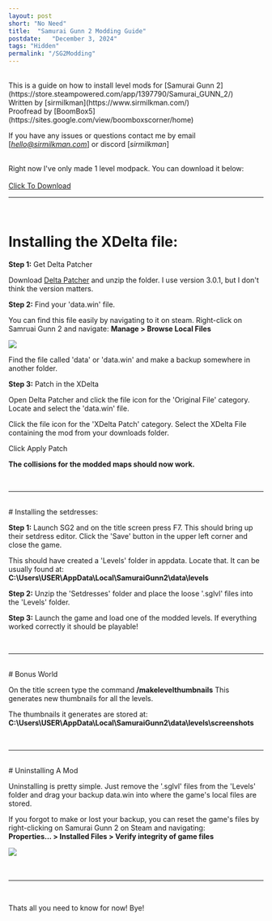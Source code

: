 ```yaml
---
layout: post
short: "No Need"
title:  "Samurai Gunn 2 Modding Guide"
postdate:   "December 3, 2024"
tags: "Hidden"
permalink: "/SG2Modding"
---
```

<br>
This is a guide on how to install level mods for [Samurai Gunn 2](https://store.steampowered.com/app/1397790/Samurai_GUNN_2/)
<br> Written by [sirmilkman](https://www.sirmilkman.com/)
<br> Proofread by [BoomBox5](https://sites.google.com/view/boomboxscorner/home)

If you have any issues or questions contact me by email [*hello@sirmilkman.com*] or discord [*sirmilkman*]

<br>
Right now I've only made 1 level modpack. You can download it below:<br><br>
<a class="button" href="../assets/blog/Other/SG2Modding/SG2 2021 Modpack.zip" download="SG2 2021 Modpack">Click To Download</a>

<br>
<hr>
<br>


# Installing the XDelta file:

**Step 1:**
Get Delta Patcher

Download [Delta Patcher](https://www.romhacking.net/utilities/704/) and unzip the folder.
I use version 3.0.1, but I don't think the version matters.
<br>

**Step 2:**
Find your 'data.win' file.

You can find this file easily by navigating to it on steam.
Right-click on Samruai Gunn 2 and navigate: **Manage > Browse Local Files**

<img class="blogImgMed" src="../assets/blog/Other/SG2Modding/FilePath.png" /><br>

Find the file called 'data' or 'data.win' and make a backup somewhere in another folder. 
<br>

**Step 3:**
Patch in the XDelta

Open Delta Patcher and click the file icon for the 'Original File' category.
Locate and select the 'data.win' file. 

Click the file icon for the 'XDelta Patch' category.
Select the XDelta File containing the mod from your downloads folder.

Click Apply Patch

**The collisions for the modded maps should now work.**

<br>
<hr>

<br>
# Installing the setdresses:

**Step 1:**
Launch SG2 and on the title screen press F7.
This should bring up their setdress editor. 
Click the 'Save' button in the upper left corner and close the game.

This should have created a 'Levels' folder in appdata. Locate that.
It can be usually found at: **C:\Users\USER\AppData\Local\SamuraiGunn2\data\levels**

**Step 2:**
Unzip the 'Setdresses' folder and place the loose '.sglvl' files into the 'Levels' folder.

**Step 3:**
Launch the game and load one of the modded levels. If everything worked correctly it should be playable!

<br>
<hr>

<br>
# Bonus World

On the title screen type the command **/makelevelthumbnails**
This generates new thumbnails for all the levels.

The thumbnails it generates are stored at: **C:\Users\USER\AppData\Local\SamuraiGunn2\data\levels\screenshots**

<br>
<hr>

<br>
# Uninstalling A Mod

Uninstalling is pretty simple. Just remove the '.sglvl' files from the 'Levels' folder and drag your backup data.win into where the game's local files are stored.

If you forgot to make or lost your backup, you can reset the game's files by right-clicking on Samurai Gunn 2 on Steam and navigating:
<br>**Properties... > Installed Files > Verify integrity of game files**

<img class="blogImg" src="../assets/blog/Other/SG2Modding/ResetPath.png" /><br>
<br>
<br>
<hr>

<br>

Thats all you need to know for now! Bye!

